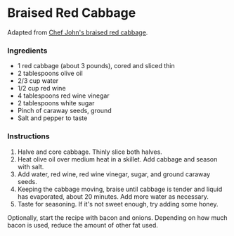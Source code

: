 # Braised Red Cabbage

Adapted from [Chef John's braised red cabbage](http://foodwishes.blogspot.com/2012/04/braised-red-cabbage-that-is-all.html).

### Ingredients

- 1 red cabbage (about 3 pounds), cored and sliced thin
- 2 tablespoons olive oil
- 2/3 cup water
- 1/2 cup red wine
- 4 tablespoons red wine vinegar
- 2 tablespoons white sugar
- Pinch of caraway seeds, ground
- Salt and pepper to taste

### Instructions

1. Halve and core cabbage. Thinly slice both halves.
2. Heat olive oil over medium heat in a skillet. Add cabbage and season with salt.
3. Add water, red wine, red wine vinegar, sugar, and ground caraway seeds.
4. Keeping the cabbage moving, braise until cabbage is tender and liquid has evaporated, about 20 minutes. Add more water as necessary.
5. Taste for seasoning. If it's not sweet enough, try adding some honey.

Optionally, start the recipe with bacon and onions. Depending on how much bacon is used, reduce the amount of other fat used.
